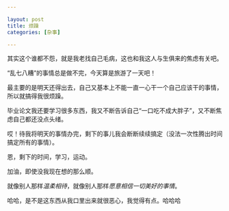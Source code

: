 ```yaml
---

layout: post
title: 烦躁
categories: [杂事]

---
```


其实这个谁都不怨，就是我老找自己毛病，这也和我这人与生俱来的焦虑有关吧。

“乱七八糟”的事情总是做不完，今天算是旅游了一天吧！

最主要的是明天还得出去，自己又基本上不能一直一心干一个自己应该干的事情，所以就搞得我很烦躁。

毕业论文我还要学习很多东西，我又不断告诉自己“一口吃不成大胖子”，又不断焦虑自己都还没点头绪。

哎！待我将明天的事情办完，剩下的事儿我会断断续续搞定（没法一次性腾出时间搞定所有的事情）。

恩，剩下的时间，学习，运动。

加油，即使没我现在想的那么顺。

就像别人那样*温柔相待*，就像别人那样*愿意相信一切美好的事情*。

哈哈，是不是这东西从我口里出来就很恶心，我觉得有点。哈哈哈